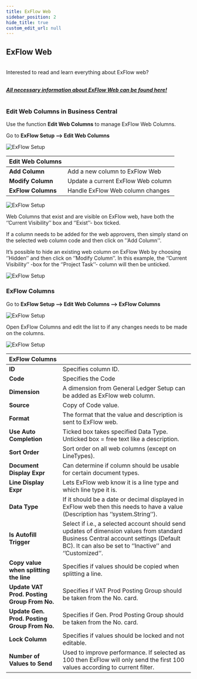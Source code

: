 ```yaml
---
title: ExFlow Web 
sidebar_position: 2
hide_title: true
custom_edit_url: null
---
```


## ExFlow Web

<br/>
Interested to read and learn everything about ExFlow web? <br/> <br/>  

 [***All necessary information about ExFlow Web can be found here!***](https://docs.signupsoftware.com/web) <br/><br/> 

### Edit Web Columns in Business Central
Use the function **Edit Web Columns** to manage ExFlow Web Columns. <br/>

Go to **ExFlow Setup --> Edit Web Columns** 

![ExFlow Setup](@site/static/img/media/exflow-setup-edit-web-columns.png) 

| Edit Web Columns      |   | 
|:-|:-|
|**Add Column**| Add a new column to ExFlow Web
|**Modify Column**| Update a current ExFlow Web column
|**ExFlow Columns**| Handle ExFlow Web column changes

![ExFlow Setup](@site/static/img/media/exflow-setup-edit-web-columns-001.png)


Web Columns that exist and are visible on ExFlow web, have both the ‘’Current Visibility’’ box and ‘’Exist’’- box ticked. 

If a column needs to be added for the web approvers, then simply stand on the selected web column code and then click on ''Add Column''.

It’s possible to hide an existing web column on ExFlow Web by choosing ‘’Hidden’’ and then click on ‘’Modify Column’’. In this example, the ‘’Current Visibility’’ -box for the ‘’Project Task’’- column will then be unticked.  

![ExFlow Setup](@site/static/img/media/exflow-setup-edit-web-columns-002.png)


### ExFlow Columns
 
Go to **ExFlow Setup --> Edit Web Columns --> ExFlow Columns** 

![ExFlow Setup](@site/static/img/media/exflow-setup-exflow-columns-001.png)

Open ExFlow Columns and edit the list to if any changes needs to be made on the columns.

![ExFlow Setup](@site/static/img/media/exflow-setup-exflow-columns-002.png)

|ExFlow Columns||
|:-|:-|
|**ID**|Specifies column ID.
|**Code**| Specifies the Code
|**Dimension**| A dimension from General Ledger Setup can be added as ExFlow web column.
|**Source**| Copy of Code value.
|**Format** |The format that the value and description is sent to ExFlow web.
|**Use Auto Completion**| Ticked box takes specified Data Type. Unticked box = free text like a description.
|**Sort Order**| Sort order on all web columns (except on LineTypes).
|**Document Display Expr**| Can determine if column should be usable for certain document types.
|**Line Display Expr**| Lets ExFlow web know it is a line type and which line type it is.
|**Data Type**| If it should be a date or decimal displayed in ExFlow web then this needs to have a value (Description has ‘’system.String’’).
|**Is Autofill Trigger**| Select if i.e., a selected account should send updates of dimension values from standard Business Central account settings (Default BC). It can also be set to ‘’Inactive’’ and ‘’Customized’’.
|**Copy value when splitting the line**| Specifies if values should be copied when splitting a line.
|**Update VAT Prod. Posting Group From No.**| Specifies if VAT Prod Posting Group should be taken from the No. card.
|**Update Gen. Prod. Posting Group From No.**| Specifies if Gen. Prod Posting Group should be taken from the No. card.
|**Lock Column**| Specifies if values should be locked and not editable.
|**Number of Values to Send**| Used to improve performance. If selected as 100 then ExFlow will only send the first 100 values according to current filter.
